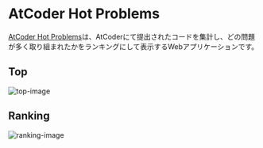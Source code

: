 # AtCoder Hot Problems
[AtCoder Hot Problems](https://new-hot-problems.herokuapp.com/ranking/)は、AtCoderにて提出されたコードを集計し、どの問題が多く取り組まれたかをランキングにして表示するWebアプリケーションです。
## Top
![top-image](https://user-images.githubusercontent.com/63766962/144576856-db87b155-0ea5-4b2a-9790-35ebf15e5630.png)
## Ranking
![ranking-image](https://user-images.githubusercontent.com/63766962/144576951-45a67584-33dd-4e90-9e67-31f380a42076.png)
